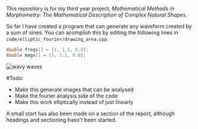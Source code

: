 This repository is for my third year project, *Mathematical Methods in Morphometry: The Mathematical Description of Complex Natural Shapes*.

So far I have created a program that can generate any waveform created by a sum of sines. You can acomplish this by
editing the following lines in `code/elliptic_fourier/drawing_area.cpp`.

```cpp
double freqs[] = {1, 1.1, 0.8};
double mags[] = {1, 1.1, 0.8};
```

![wavy waves](https://github.com/ThatChapThere/uni-project/images/waves1.png)

#Todo:

* Make this generate images that can be analysed
* Make the fourier analysis side of the code
* Make this work elliptically instead of just linearly

A small start has also been made on a section of the report, although headings and sectioning hasn't been started.
